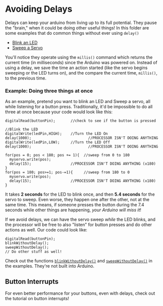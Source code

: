 # Avoiding Delays


Delays can keep your arduino from living up to its full potential. They pause the "brain," when it could be doing other useful things! In this folder are some examples that do common things without ever using `delay()`

 * [Blink an LED](https://github.com/mrsoltys/GEEN1400/blob/master/Avoiding%20Delays/blinkWithoutDelay.ino)
 * [Sweep a Servo](https://github.com/mrsoltys/GEEN1400/blob/master/Avoiding%20Delays/sweepWithoutDelay.ino)

You'll notice they operate using the `millis()` command which returns the current time (in milliseconds) since the Arduino was powered on. Instead of using a delay, we save the time an action started (like the servo begins sweeping or the LED turns on), and the compare the current time, `millis()`, to the previous time. 

### Example: Doing three things at once

As an example, pretend you want to blink an LED and Sweep a servo, all while listening for a button press. Traditionally, it'd be impossible to do all three at once because your code would look like this:

	
    digitalRead(buttonPin);       //check to see if the button is pressed

    //Blink the LED
    digitalWrite(ledPin,HIGH);    //Turn the LED On
    delay(1000);				          //PROCESSOR ISN'T DOING ANYTHING
    digitalWrite(ledPin,LOW);     //Turn the LED Off
    delay(1000);				          //PROCESSOR ISN'T DOING ANYTHING

    for(pos = 0; pos < 180; pos += 1){  //sweep from 0 to 180
      myservo.write(pos);  
      delay(15);                  //PROCESSOR ISN'T DOING ANYTHING (x180)
    } 
    for(pos = 180; pos>=1; pos-=1){     //sweep from 180 to 0
      myservo.write(pos);           
      delay(15);                  //PROCESSOR ISN'T DOING ANYTHING (x180)
    } 

It takes **2 seconds** for the LED to blink once, and then **5.4 seconds** for the servo to sweep. Even worse, they happen one after the other, not at the same time. This means, if someone presses the button during the 7.4 seconds while other things are happening, _your Arduino will miss it_!

If we avoid delays, we can have the servo sweep _while_ the LED blinks, and the processor will be free to also "listen" for button presses and do other actions as well. Our code could look like:

	digitalRead(buttonPin);
	blinkWithoutDelay();
	sweepWithoutDelay();
	// Do other stuff as well!

Check out the functions [`blinkWithoutDelay()`](https://github.com/mrsoltys/GEEN1400/blob/master/Avoiding%20Delays/blinkWithoutDelay.ino) and [`sweepWithoutDelay()`](https://github.com/mrsoltys/GEEN1400/blob/master/Avoiding%20Delays/sweepWithoutDelay.ino) in the examples. They're not built into Arduino.

## Button Interrupts 
For even better performance for your buttons, even with delays, check out the tutorial on button interrupts!